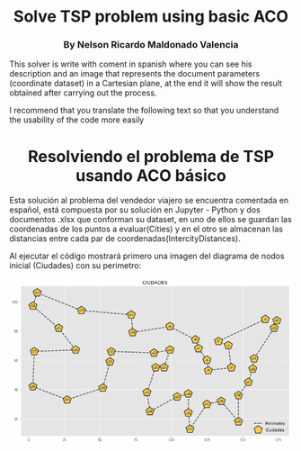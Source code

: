 <h1 align="center">Solve TSP problem using basic ACO</h1>
<h3 align="center">By Nelson Ricardo Maldonado Valencia</h3>
<p>This solver is write with coment in spanish where you can see his description and an image that represents the document parameters (coordinate dataset) in a Cartesian plane, at the end it will show the result obtained after carrying out the process.</p>
<p>I recommend that you translate the following text so that you understand the usability of the code more easily</p>
<h1 align="center">Resolviendo el problema de TSP usando ACO básico</h1>
<p>Esta solución al problema del vendedor viajero se encuentra comentada en español, está compuesta por su solución en Jupyter - Python y dos documentos .xlsx que conforman su dataset, en uno de ellos se guardan las coordenadas de los puntos a evaluar(Cities) y en el otro se almacenan las distancias entre cada par de coordenadas(IntercityDistances).</p>
<p>Al ejecutar el código mostrará primero una imagen del diagrama de nodos inicial (Ciudades) con su perimetro:</p>
<img src="mapa.png" alt="mapa"/>